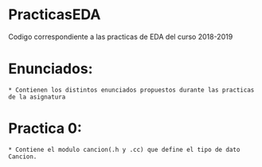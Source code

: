 # PracticasEDA
Codigo correspondiente a las practicas de EDA del curso 2018-2019


  # Enunciados:
    * Contienen los distintos enunciados propuestos durante las practicas de la asignatura
    
  # Practica 0:
    * Contiene el modulo cancion(.h y .cc) que define el tipo de dato Cancion.
